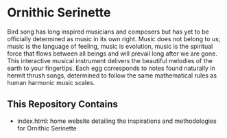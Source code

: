 # Ornithic Serinette

Bird song has long inspired musicians and composers but has yet to be officially determined as music in its own right. Music does not belong to us; music is the language of feeling, music is evolution, music is the spiritual force that flows between all beings and will prevail long after we are gone. This interactive musical instrument delivers the beautiful melodies of the earth to your fingertips. Each egg corresponds to notes found naturally in hermit thrush songs, determined to follow the same mathematical rules as human harmonic music scales. 

## This Repository Contains
* index.html: home website detailing the inspirations and methodologies for Ornithic Serinette
